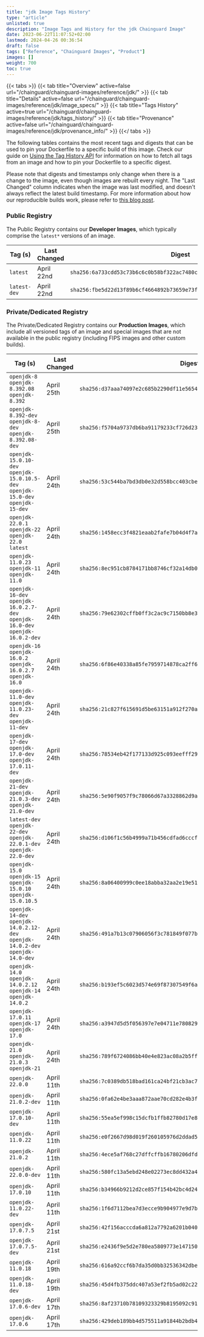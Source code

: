 ```yaml
---
title: "jdk Image Tags History"
type: "article"
unlisted: true
description: "Image Tags and History for the jdk Chainguard Image"
date: 2023-06-22T11:07:52+02:00
lastmod: 2024-04-26 00:36:54
draft: false
tags: ["Reference", "Chainguard Images", "Product"]
images: []
weight: 700
toc: true
---
```


{{< tabs >}}
{{< tab title="Overview" active=false url="/chainguard/chainguard-images/reference/jdk/" >}}
{{< tab title="Details" active=false url="/chainguard/chainguard-images/reference/jdk/image_specs/" >}}
{{< tab title="Tags History" active=true url="/chainguard/chainguard-images/reference/jdk/tags_history/" >}}
{{< tab title="Provenance" active=false url="/chainguard/chainguard-images/reference/jdk/provenance_info/" >}}
{{</ tabs >}}

The following tables contains the most recent tags and digests that can be used to pin your Dockerfile to a specific build of this image. Check our guide on [Using the Tag History API](/chainguard/chainguard-images/using-the-tag-history-api/) for information on how to fetch all tags from an image and how to pin your Dockerfile to a specific digest.

Please note that digests and timestamps only change when there is a change to the image, even though images are rebuilt every night. The "Last Changed" column indicates when the image was last modified, and doesn't always reflect the latest build timestamp. For more information about how our reproducible builds work, please refer to [this blog post](https://www.chainguard.dev/unchained/reproducing-chainguards-reproducible-image-builds).

### Public Registry
The Public Registry contains our **Developer Images**, which typically comprise the `latest*` versions of an image.

| Tag (s)       | Last Changed | Digest                                                                    |
|---------------|--------------|---------------------------------------------------------------------------|
|  `latest`     | April 22nd   | `sha256:6a733cdd53c73b6c6c0b58bf322ac7480c38e9271d277bb141debaa9f4ec066d` |
|  `latest-dev` | April 22nd   | `sha256:fbe5d22d13f89b6cf4664892b73659e73f149fe270c76482bffd798447176755` |


### Private/Dedicated Registry
The Private/Dedicated Registry contains our **Production Images**, which include all versioned tags of an image and special images that are not available in the public registry (including FIPS images and other custom builds).

| Tag (s)                                                                            | Last Changed | Digest                                                                    |
|------------------------------------------------------------------------------------|--------------|---------------------------------------------------------------------------|
|  `openjdk-8` `openjdk-8.392.08` `openjdk-8.392`                                    | April 25th   | `sha256:d37aaa74097e2c685b2290df11e565429cc44e82f8bed01857412ab0e032d2ee` |
|  `openjdk-8.392-dev` `openjdk-8-dev` `openjdk-8.392.08-dev`                        | April 25th   | `sha256:f5704a9737db6ba91179233cf726d23e5c83d96e1a2bbdc3398b0c6a6c712b7a` |
|  `openjdk-15.0.10-dev` `openjdk-15.0.10.5-dev` `openjdk-15.0-dev` `openjdk-15-dev` | April 24th   | `sha256:53c544ba7bd3db0e32d558bcc403cbe04f6220acf50e5a9b4dc017f5daa33fe1` |
|  `openjdk-22.0.1` `openjdk-22` `openjdk-22.0` `latest`                             | April 24th   | `sha256:1458ecc3f4821eaab2fafe7b04d4f7a030e5e20ee2251cf5a6698b236add7930` |
|  `openjdk-11.0.23` `openjdk-11` `openjdk-11.0`                                     | April 24th   | `sha256:8ec951cb8784171bb8746cf32a14db041bcafd0093f60da1704b2a9de52f3137` |
|  `openjdk-16-dev` `openjdk-16.0.2.7-dev` `openjdk-16.0-dev` `openjdk-16.0.2-dev`   | April 24th   | `sha256:79e62302cffb0ff3c2ac9c7150bb8e3fe5fb641a90c3901d730559e26beb8b0f` |
|  `openjdk-16` `openjdk-16.0.2` `openjdk-16.0.2.7` `openjdk-16.0`                   | April 24th   | `sha256:6f86e40338a85fe7959714878ca2ff67dbea0b3e40afe6ce23ed7ec0fc2f8f8a` |
|  `openjdk-11.0-dev` `openjdk-11.0.23-dev` `openjdk-11-dev`                         | April 24th   | `sha256:21c827f615691d5be63151a912f270adeec258d1819e6ef8cf1e4cd97da760a9` |
|  `openjdk-17-dev` `openjdk-17.0-dev` `openjdk-17.0.11-dev`                         | April 24th   | `sha256:78534eb42f177133d925c093eefff291e22dcafae4937b44be2ef31ccb4539a1` |
|  `openjdk-21-dev` `openjdk-21.0.3-dev` `openjdk-21.0-dev`                          | April 24th   | `sha256:5e90f9057f9c78066d67a3328862d9abcbb4a9d05da596e4fd2c0a35f52af48f` |
|  `latest-dev` `openjdk-22-dev` `openjdk-22.0.1-dev` `openjdk-22.0-dev`             | April 24th   | `sha256:d106f1c56b4999a71b456cdfad6cccf8bb956e912c3da9a0ef008d2cb5b02b5b` |
|  `openjdk-15.0` `openjdk-15` `openjdk-15.0.10` `openjdk-15.0.10.5`                 | April 24th   | `sha256:8a06400999c0ee18abba32aa2e19e5149ea256e1b044e0a3826aac22b1e72eed` |
|  `openjdk-14-dev` `openjdk-14.0.2.12-dev` `openjdk-14.0.2-dev` `openjdk-14.0-dev`  | April 24th   | `sha256:491a7b13c07906056f3c781849f077b873522f64a7b0f75a9f8adbfd6b14a7c0` |
|  `openjdk-14.0` `openjdk-14.0.2.12` `openjdk-14` `openjdk-14.0.2`                  | April 24th   | `sha256:b193ef5c6023d574e69f87307549f6a113a7947e7b178edb4302a5823c6f6cef` |
|  `openjdk-17.0.11` `openjdk-17` `openjdk-17.0`                                     | April 24th   | `sha256:a3947d5d5f056397e7e04711e780829ae55330e6ee8194c5096fef77df8594e5` |
|  `openjdk-21.0` `openjdk-21.0.3` `openjdk-21`                                      | April 24th   | `sha256:789f6724086bb40e4e823ac08a2b5ff6aef7bd85c36f7abddd6f8edacf8baed4` |
|  `openjdk-22.0.0`                                                                  | April 11th   | `sha256:7c0389db518bad161ca24bf21cb3ac79f7e724168847035994cc3a49c518a31a` |
|  `openjdk-21.0.2-dev`                                                              | April 11th   | `sha256:0fa62e4be3aaa872aae70cd282e4b3f3bbfba68b9c746c472c68fccdcb403a03` |
|  `openjdk-17.0.10-dev`                                                             | April 11th   | `sha256:55ea5ef998c15dcfb1ffb82780d17e89f68f8f0c65b1a96ff71ce71220589926` |
|  `openjdk-11.0.22`                                                                 | April 11th   | `sha256:e0f2667d98d019f260105976d2ddad5eeebda2cdd66299bd43212707062354d8` |
|  `openjdk-21.0.2`                                                                  | April 11th   | `sha256:4ece5af768c27dffcffb16780206dfdcd4b45c7edc682250d1b498cb2267d30c` |
|  `openjdk-22.0.0-dev`                                                              | April 11th   | `sha256:580fc13a5ebd248e02273ec8dd432a490813ce8eb45005e0fde8dd05f6ae38d6` |
|  `openjdk-17.0.10`                                                                 | April 11th   | `sha256:b34966b9212d2ce857f154b42bc4d242e0f46a68fb175a4b24d0dbdaafc6bf8b` |
|  `openjdk-11.0.22-dev`                                                             | April 11th   | `sha256:1f6d7112bea7d3ecce9b904977e9d7b9c771a1456313b49baf7d180de6d6c7b9` |
|  `openjdk-17.0.7.5`                                                                | April 21st   | `sha256:42f156acccda6a812a7792a6201b040080865c08d8d88602c9ef7a03c1fb291d` |
|  `openjdk-17.0.7.5-dev`                                                            | April 21st   | `sha256:e2436f9e5d2e780ea5809773e14715030fe90c677badba52a4d134e649beb8c3` |
|  `openjdk-11.0.18`                                                                 | April 19th   | `sha256:616a92ccf6b7da35d0bb32536342dbe71d44aec2a8056f3eba8835d3259806e5` |
|  `openjdk-11.0.18-dev`                                                             | April 19th   | `sha256:45d4fb375ddc407a53ef2fb5ad02c22dfb49e7ce11f1dc9f265552f29c8fc467` |
|  `openjdk-17.0.6-dev`                                                              | April 17th   | `sha256:8af23710b78109323329b8195092c9185f81ed7b002f363fbd85a95ad35bf40c` |
|  `openjdk-17.0.6`                                                                  | April 17th   | `sha256:429deb189bb4d575511a91844b2bdb45e3be956b748b2756408e3be517210541` |

